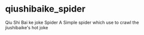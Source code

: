 # qiushibaike_spider
Qiu Shi Bai ke joke Spider
A  Simple spider which use to crawl the jiushibaike's hot joke 
